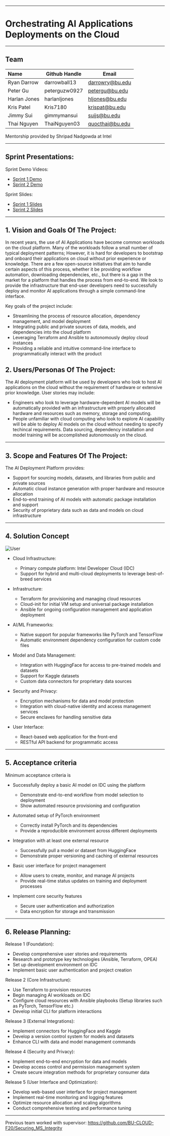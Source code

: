** **
# Orchestrating AI Applications Deployments on the Cloud

** **
## Team

| Name         | Github Handle | Email           |
| :----------- | ------------- | --------------- |
| Ryan Darrow  | darrowball13  | darrowry@bu.edu |
| Peter Gu     | peterguzw0927 | petergu@bu.edu  |
| Harlan Jones | harlanljones  | hljones@bu.edu  |
| Kris Patel   | Kris7180      | krispat@bu.edu  |
| Jimmy Sui    | gimmymansui   | suijs@bu.edu    |
| Thai Nguyen  | ThaiNguyen03  | quocthai@bu.edu |

Mentorship provided by Shripad Nadgowda at Intel

** **
## Sprint Presentations:

Sprint Demo Videos:
- [Sprint 1 Demo](https://drive.google.com/file/d/1Y6o8N7rpiolrclTE44CY9-EwQOUWCRaX/view?usp=sharing)
- [Sprint 2 Demo](https://drive.google.com/file/d/1r7dno8U-bDXu80lfAFVU6rA1jhGb-X1e/view?usp=sharing)


Sprint Slides:
- [Sprint 1 Slides](https://docs.google.com/presentation/d/1z4AoG5UfYQ2fszpIUro6hpWGW8rE3Tl7FR-4X7SHE4k/edit?usp=sharing)
- [Sprint 2 Slides](https://docs.google.com/presentation/d/1mee4V68epsujxqhAZcVs1ev7JTiomgGfhy8vQIwue3M/edit?usp=sharing)

** **

## 1.   Vision and Goals Of The Project:

In recent years, the use of AI Applications have become common workloads on the cloud platform. Many of the workloads follow a small number of typical deployment patterns; However, it is hard for developers to bootstrap and onboard their applications on cloud without prior experience or knowledge. There are a few open-source initiatives that aim to handle certain aspects of this process, whether it be providing workflow automation, downloading dependencies, etc., but there is a gap in the market for a platform that handles the process from end-to-end. We look to provide the infrastructure that end-user developers need to successfully deploy and monitor AI applications through a simple command-line interface. 

Key goals of the project include:

- Streamlining the process of resource allocation, dependency management, and model deployment
- Integrating public and private sources of data, models, and dependencies into the cloud platform
- Leveraging Terraform and Ansible to autonomously deploy cloud instances
- Providing a reliable and intuitive command-line interface to programmatically interact with the product


## 2. Users/Personas Of The Project:

The AI deployment platform will be used by developers who look to host AI applications on the cloud without the requirement of hardware or extensive prior knowledge. User stories may include:

- Engineers who look to leverage hardware-dependent AI models will be automatically provided with an infrastructure with properly allocated hardware and resources such as memory, storage and computing.
- People unfamiliar with cloud computing who look to explore AI capability will be able to deploy AI models on the cloud without needing to specify techincal requirements. Data sourcing, dependency installation and model training will be accomplished autonomously on the cloud.

** **

## 3.   Scope and Features Of The Project:

The AI Deployment Platform provides:

- Support for sourcing models, datasets, and libraries from public and private sources
- Automatic cloud instance generation with proper hardware and resource allocation
- End-to-end training of AI models with automatic package installation and support
- Security of proprietary data such as data and models on cloud infrastructure

** **

## 4. Solution Concept

![User](https://github.com/user-attachments/assets/f8f9d610-5022-4f57-9a3d-359243f91373)

- Cloud Infrastructure:
  - Primary compute platform: Intel Developer Cloud (IDC)
  - Support for hybrid and multi-cloud deployments to leverage best-of-breed services

- Infrastructure:
  - Terraform for provisioning and managing cloud resources
  - Cloud-init for initial VM setup and universal package installation
  - Ansible for ongoing configuration management and application deployment

- AI/ML Frameworks:
  - Native support for popular frameworks like PyTorch and TensorFlow
  - Automatic environment dependency configuration for custom code files

- Model and Data Management:
  - Integration with HuggingFace for access to pre-trained models and datasets
  - Support for Kaggle datasets
  - Custom data connectors for proprietary data sources

- Security and Privacy:
  - Encryption mechanisms for data and model protection
  - Integration with cloud-native identity and access management services
  - Secure enclaves for handling sensitive data

- User Interface:
  - React-based web application for the front-end
  - RESTful API backend for programmatic access

** **

## 5. Acceptance criteria

Minimum acceptance criteria is
 
- Successfully deploy a basic AI model on IDC using the platform
  - Demonstrate end-to-end workflow from model selection to deployment
  - Show automated resource provisioning and configuration

- Automated setup of PyTorch environment

  - Correctly install PyTorch and its dependencies
  - Provide a reproducible environment across different deployments


- Integration with at least one external resource

  - Successfully pull a model or dataset from HuggingFace
  - Demonstrate proper versioning and caching of external resources


- Basic user interface for project management

  - Allow users to create, monitor, and manage AI projects
  - Provide real-time status updates on training and deployment processes


- Implement core security features

  - Secure user authentication and authorization
  - Data encryption for storage and transmission

** **

## 6.  Release Planning:

Release 1 (Foundation):
- Develop comprehensive user stories and requirements
- Research and prototype key technologies (Ansible, Terraform, OPEA)
- Set up development environment on IDC
- Implement basic user authentication and project creation

Release 2 (Core Infrastructure):
- Use Terraform to provision resources
- Begin managing AI workloads on IDC
- Configure cloud resources with Ansible playbooks (Setup libraries such as PyTorch, TensorFlow etc.)
- Develop initial CLI for platform interactions

Release 3 (External Integrations):
- Implement connectors for HuggingFace and Kaggle
- Develop a version control system for models and datasets
- Enhance CLI with data and model management commands

Release 4 (Security and Privacy):
- Implement end-to-end encryption for data and models
- Develop access control and permission management system
- Create secure integration methods for proprietary consumer data

Release 5 (User Interface and Optimization):
- Develop web-based user interface for project management
- Implement real-time monitoring and logging features
- Optimize resource allocation and scaling algorithms
- Conduct comprehensive testing and performance tuning

** **

Previous team worked with supervisor:
https://github.com/BU-CLOUD-F20/Securing_MS_Integrity
